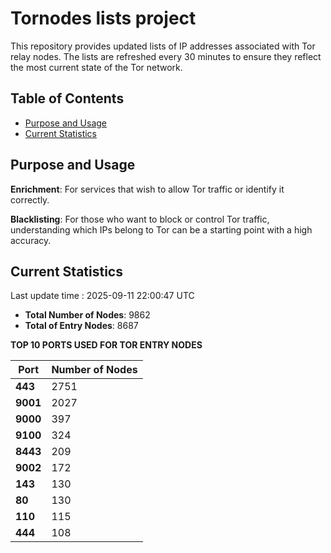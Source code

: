 # Tornodes lists project

This repository provides updated lists of IP addresses associated with Tor relay nodes. The lists are refreshed every 30 minutes to ensure they reflect the most current state of the Tor network.

## Table of Contents

- [Purpose and Usage](#purpose-and-usage)
- [Current Statistics](#current-statistics)


## Purpose and Usage

**Enrichment**: For services that wish to allow Tor traffic or identify it correctly.

**Blacklisting**: For those who want to block or control Tor traffic, understanding which IPs belong to Tor can be a starting point with a high accuracy.

## Current Statistics

Last update time : 2025-09-11 22:00:47 UTC

- **Total Number of Nodes**: 9862
- **Total of Entry Nodes**: 8687

**TOP 10 PORTS USED FOR TOR ENTRY NODES**

| **Port** | **Number of Nodes** |
|------|-----------------|
| **443**   | 2751  |
| **9001**   | 2027  |
| **9000**   | 397  |
| **9100**   | 324  |
| **8443**   | 209  |
| **9002**   | 172  |
| **143**   | 130  |
| **80**   | 130  |
| **110**   | 115  |
| **444**   | 108  |

